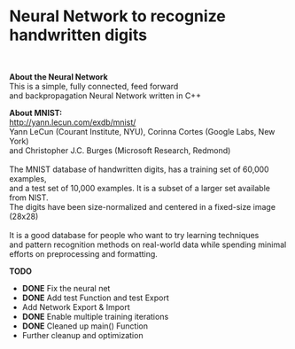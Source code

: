 
<h1> Neural Network to recognize handwritten digits </h1><br>

<b> About the Neural Network </b> <br>
This is a simple, fully connected, feed forward <br>
and backpropagation Neural Network written in C++ <br>

<b> About MNIST: </b> <br>
http://yann.lecun.com/exdb/mnist/ <br>
Yann LeCun (Courant Institute, NYU), Corinna Cortes (Google Labs, New York) <br>
and Christopher J.C. Burges (Microsoft Research, Redmond) <br>
<br>
The MNIST database of handwritten digits, has a training set of 60,000 examples, <br>
and a test set of 10,000 examples. It is a subset of a larger set available from NIST. <br>
The digits have been size-normalized and centered in a fixed-size image (28x28) <br>
<br>
It is a good database for people who want to try learning techniques <br>
and pattern recognition methods on real-world data while spending minimal <br> 
efforts on preprocessing and formatting. <br>

<b> TODO </b>
- <b>DONE</b> Fix the neural net
- <b>DONE</b> Add test Function and test Export
- Add Network Export & Import
- <b>DONE</b> Enable multiple training iterations
- <b>DONE</b> Cleaned up main() Function
- Further cleanup and optimization